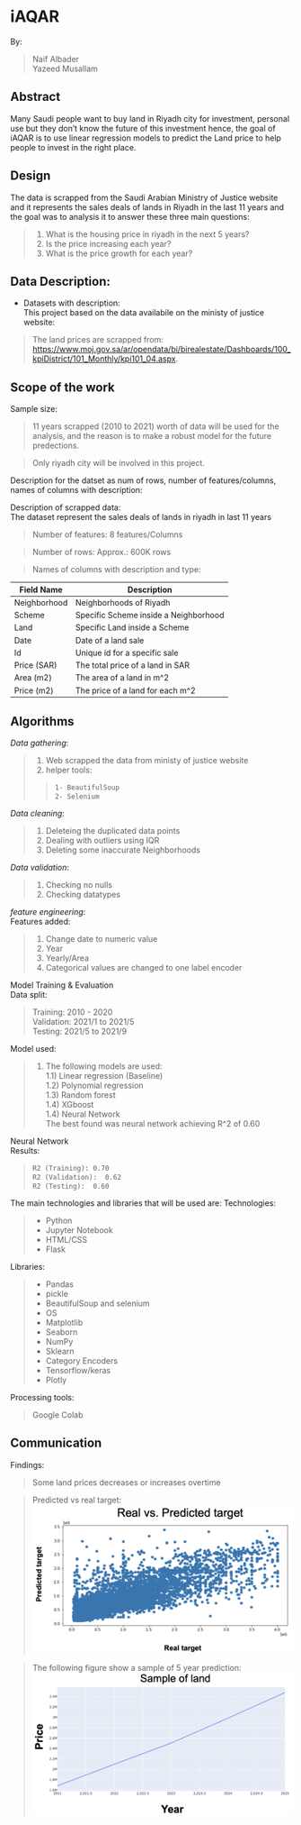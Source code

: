 
# iAQAR

By:
>   Naif Albader </br>
>   Yazeed Musallam



## Abstract
Many Saudi people want to buy land in Riyadh city for investment, personal use but they don’t know the future of this investment hence, the goal of iAQAR is to use linear regression models to predict the Land price to help people to invest in the right place.

## Design
The data is scrapped from the Saudi Arabian Ministry of Justice website and it represents the sales deals of lands in Riyadh in the last 11 years and the goal was to analysis it to answer these three main questions:

> 1) What is the housing price in riyadh in the next 5 years? </br>
> 2) Is the price increasing each year? </br>
> 3) What is the price growth for each year?



## Data Description:
* Datasets with description: </br>
This project based on the data availabile on the ministy of justice website:

> The land prices are scrapped from: https://www.moj.gov.sa/ar/opendata/bi/birealestate/Dashboards/100_kpiDistrict/101_Monthly/kpi101_04.aspx. <br />


## Scope of the work
Sample size:

>  11 years scrapped (2010 to 2021) worth of data will be used for the analysis, and the reason is to make a robust model for the future predections.

> Only riyadh city will be involved in this project.

Description for the datset as num of rows, number of features/columns, names of columns with description:

Description of scrapped data: </br>
The dataset represent the sales deals of lands in riyadh in last 11 years

> Number of features:  8 features/Columns

> Number of rows: Approx.: 600K rows

> Names of columns with description and type:

| Field Name | Description                                                                      |
|-------------|---------------------------------------------------------------------------------|
| Neighborhood| Neighborhoods of Riyadh                                                         |
| Scheme      | Specific Scheme inside a Neighborhood                                           |                                 |
| Land        | Specific Land inside a Scheme                                                   |
| Date        | Date of a land sale                                                             |
| Id          | Unique id for a specific sale                                                   |
| Price (SAR) | The total price of a land in SAR                                                |
| Area (m2)	  | The area of a land in m^2                                                       |                          |
| Price (m2)  | The price of a land for each m^2                                                |


## Algorithms

*Data gathering*:
> 1) Web scrapped the data from ministy of justice website
> 2) helper tools:
> >     1- BeautifulSoup
> >     2- Selenium

*Data cleaning*:
> 1) Deleteing the duplicated data points
> 2) Dealing with outliers using IQR
> 3) Deleting some inaccurate Neighborhoods

*Data validation*:
> 1) Checking no nulls
> 2) Checking datatypes


*feature engineering*:
</br>
Features added:
 > 1)  Change date to numeric value
 > 2)  Year
 > 3) Yearly/Area
 > 4) Categorical values are changed to one label  encoder
 
 Model Training &  Evaluation </br>
Data split:</br>
 >  Training: 2010 - 2020 </br>
 >  Validation: 2021/1 to 2021/5 </br>
 >  Testing: 2021/5 to 2021/9

Model used: 
> 1) The following models are used: <br>
> 1.1) Linear regression (Baseline) <br>
> 1.2) Polynomial regression <br>
> 1.3) Random forest <br>
> 1.4) XGboost <br>
> 1.4) Neural Network <br>
>The best found was neural network achieving R^2 of 0.60 

Neural Network </br>
  Results: </br>
>     R2 (Training): 0.70
>     R2 (Validation):  0.62
>     R2 (Testing):  0.60
 






The main technologies and libraries that will be used are:
Technologies:
> - Python
> - Jupyter Notebook
> - HTML/CSS
> - Flask

Libraries:
> - Pandas
> - pickle
> - BeautifulSoup and selenium
> - OS
> - Matplotlib
> - Seaborn
> - NumPy
> - Sklearn
> - Category Encoders
> - Tensorflow/keras
> - Plotly

Processing tools: 
> Google Colab

## Communication
Findings:
> Some land prices decreases or increases overtime </br>

> Predicted vs real target:
![Picture1](https://raw.githubusercontent.com/Naif-Albader/Regression_Project/main/images/RealVsPredicted.png)

> The following figure show a sample of 5 year prediction:
![Pictu2re1](https://raw.githubusercontent.com/Naif-Albader/Regression_Project/main/images/Sample.png)
